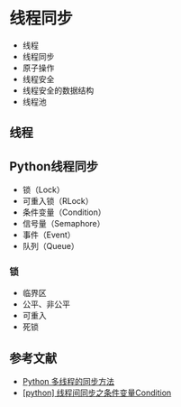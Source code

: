 # 线程同步

* 线程
* 线程同步
* 原子操作
* 线程安全
* 线程安全的数据结构
* 线程池
  
## **线程**

## **Python线程同步**

* 锁（Lock）
* 可重入锁（RLock）
* 条件变量（Condition）
* 信号量（Semaphore）
* 事件（Event）
* 队列（Queue）

### **锁**

* 临界区
* 公平、非公平
* 可重入
* 死锁

## **参考文献**

* [Python 多线程的同步方法](https://cloud.tencent.com/developer/article/1083298)
* [[python] 线程间同步之条件变量Condition](https://www.jianshu.com/p/5d2579938517)
